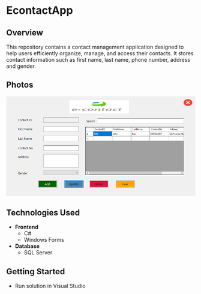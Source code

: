 # EcontactApp

## Overview
This repository contains a contact management application designed to help users efficiently organize, manage, and access their contacts.
It stores contact information such as first name, last name, phone number, address and gender.

## Photos

![app](https://github.com/tyang146/EcontactApp/blob/master/Photos/app.png)

## Technologies Used
- **Frontend**
  - C#
  - Windows Forms
- **Database**
  - SQL Server

## Getting Started
- Run solution in Visual Studio
